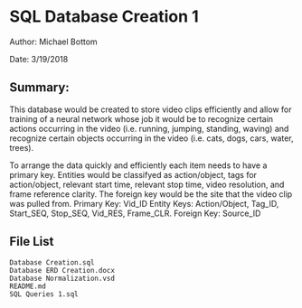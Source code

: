 # SQL Database Creation 1


Author: Michael Bottom

Date: 3/19/2018

## Summary:


This database would be created to store video clips efficiently and allow for training of a neural network whose job it would be to recognize certain actions occurring in the video (i.e. running, jumping, standing, waving) and recognize certain objects occurring in the video (i.e. cats, dogs, cars, water, trees).

To arrange the data quickly and efficiently each item needs to have a primary key. Entities would be classifyed as  action/object, tags for action/object, relevant start time, relevant stop time, video resolution, and frame reference clarity. The foreign key would be the site that the video clip was pulled from.
Primary Key: Vid_ID
Entity Keys: Action/Object, Tag_ID, Start_SEQ, Stop_SEQ, Vid_RES, Frame_CLR.
Foreign Key: Source_ID

## File List

```
Database Creation.sql
Database ERD Creation.docx
Database Normalization.vsd
README.md
SQL Queries 1.sql
